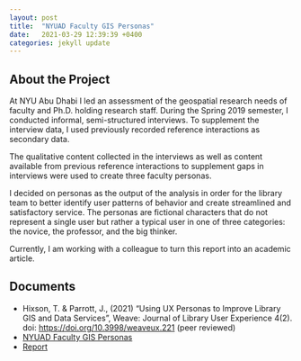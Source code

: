 ```yaml
---
layout: post
title:  "NYUAD Faculty GIS Personas"
date:   2021-03-29 12:39:39 +0400
categories: jekyll update
---
```


## About the Project
At NYU Abu Dhabi I led an assessment of the geospatial research needs of faculty and Ph.D. holding research staff. During the Spring 2019 semester, I conducted informal, semi-structured interviews. To supplement the interview data, I used previously recorded reference interactions as secondary data.

The qualitative content collected in the interviews as well as content available from previous reference interactions to supplement gaps in interviews were used to create three faculty personas.

I decided on personas as the output of the analysis in order for the library team to better identify user patterns of behavior and create streamlined and satisfactory service. The personas are fictional characters that do not represent a single user but rather a typical user in one of three categories: the novice, the professor, and the big thinker.

Currently, I am working with a colleague to turn this report into an academic article.

## Documents
- Hixson, T. & Parrott, J., (2021) “Using UX Personas to Improve Library GIS and Data Services”, Weave: Journal of Library User Experience 4(2). doi: https://doi.org/10.3998/weaveux.221 (peer reviewed)
- [NYUAD Faculty GIS Personas](/assets/gisFacPersonas19-20.pdf)
- [Report](/assets/gisFacPersonasReport.pdf)

